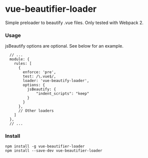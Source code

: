 # vue-beautifier-loader

Simple preloader to beautify .vue files. Only tested with Webpack 2.

### Usage

jsBeautify options are optional. See below for an example.

```
  // ...
  module: {
    rules: [
      {
        enforce: 'pre',
        test: /\.vue$/,
        loader: 'vue-beautify-loader',
        options: {
          jsBeautify: {
              "indent_scripts": "keep"
          }
        }
      },
      // Other loaders
    ]
  },
  // ...
```

### Install

```
npm install -g vue-beautifier-loader
npm install --save-dev vue-beautifier-loader
```

